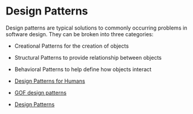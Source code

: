 # Design Patterns

Design patterns are typical solutions to commonly occurring problems in software design. They can be broken into three categories: 

- Creational Patterns for the creation of objects
- Structural Patterns to provide relationship between objects
- Behavioral Patterns to help define how objects interact

- [Design Patterns for Humans](https://github.com/kamranahmedse/design-patterns-for-humans)
- [GOF design patterns](https://springframework.guru/gang-of-four-design-patterns/)
- [Design Patterns](https://refactoring.guru/design-patterns)
